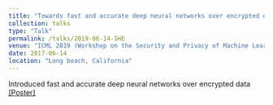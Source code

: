 ```yaml
---
title: "Towards fast and accurate deep neural networks over encrypted data"
collection: talks
type: "Talk"
permalink: /talks/2019-06-14-SHE
venue: "ICML 2019 (Workshop on the Security and Privacy of Machine Learning)"
date: 2017-06-14
location: "Long beach, California"
---
```

Introduced fast and accurate deep neural networks over encrypted data <br>
[[Poster]](http://qianlou.github.io/files/2019-06-14-SHE.pdf)
